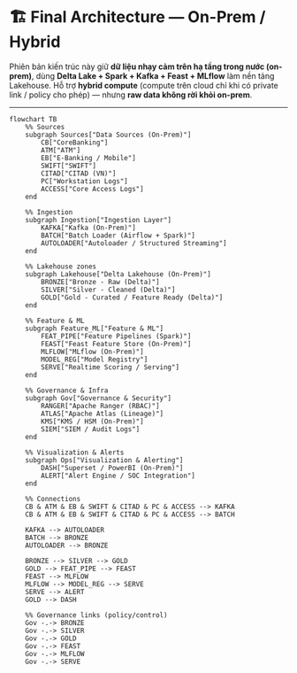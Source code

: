 # 🏗️ Final Architecture — On-Prem / Hybrid 

Phiên bản kiến trúc này giữ **dữ liệu nhạy cảm trên hạ tầng trong nước (on-prem)**,  dùng **Delta Lake + Spark + Kafka + Feast + MLflow** làm nền tảng Lakehouse. Hỗ trợ **hybrid compute** (compute trên cloud chỉ khi có private link / policy cho phép) — nhưng **raw data không rời khỏi on-prem**.

---

```mermaid
flowchart TB
    %% Sources
    subgraph Sources["Data Sources (On-Prem)"]
        CB["CoreBanking"]
        ATM["ATM"]
        EB["E-Banking / Mobile"]
        SWIFT["SWIFT"]
        CITAD["CITAD (VN)"]
        PC["Workstation Logs"]
        ACCESS["Core Access Logs"]
    end

    %% Ingestion
    subgraph Ingestion["Ingestion Layer"]
        KAFKA["Kafka (On-Prem)"]
        BATCH["Batch Loader (Airflow + Spark)"]
        AUTOLOADER["Autoloader / Structured Streaming"]
    end

    %% Lakehouse zones
    subgraph Lakehouse["Delta Lakehouse (On-Prem)"]
        BRONZE["Bronze - Raw (Delta)"]
        SILVER["Silver - Cleaned (Delta)"]
        GOLD["Gold - Curated / Feature Ready (Delta)"]
    end

    %% Feature & ML
    subgraph Feature_ML["Feature & ML"]
        FEAT_PIPE["Feature Pipelines (Spark)"]
        FEAST["Feast Feature Store (On-Prem)"]
        MLFLOW["MLflow (On-Prem)"]
        MODEL_REG["Model Registry"]
        SERVE["Realtime Scoring / Serving"]
    end

    %% Governance & Infra
    subgraph Gov["Governance & Security"]
        RANGER["Apache Ranger (RBAC)"]
        ATLAS["Apache Atlas (Lineage)"]
        KMS["KMS / HSM (On-Prem)"]
        SIEM["SIEM / Audit Logs"]
    end

    %% Visualization & Alerts
    subgraph Ops["Visualization & Alerting"]
        DASH["Superset / PowerBI (On-Prem)"]
        ALERT["Alert Engine / SOC Integration"]
    end

    %% Connections
    CB & ATM & EB & SWIFT & CITAD & PC & ACCESS --> KAFKA
    CB & ATM & EB & SWIFT & CITAD & PC & ACCESS --> BATCH

    KAFKA --> AUTOLOADER
    BATCH --> BRONZE
    AUTOLOADER --> BRONZE

    BRONZE --> SILVER --> GOLD
    GOLD --> FEAT_PIPE --> FEAST
    FEAST --> MLFLOW
    MLFLOW --> MODEL_REG --> SERVE
    SERVE --> ALERT
    GOLD --> DASH

    %% Governance links (policy/control)
    Gov -.-> BRONZE
    Gov -.-> SILVER
    Gov -.-> GOLD
    Gov -.-> FEAST
    Gov -.-> MLFLOW
    Gov -.-> SERVE


